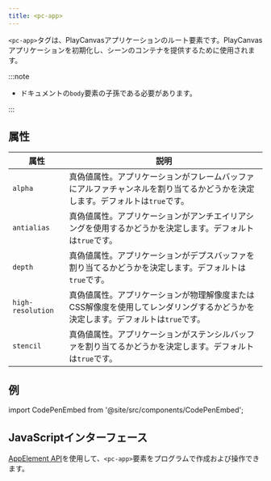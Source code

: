 ```yaml
---
title: <pc-app>
---
```


`<pc-app>`タグは、PlayCanvasアプリケーションのルート要素です。PlayCanvasアプリケーションを初期化し、シーンのコンテナを提供するために使用されます。

:::note

*   ドキュメントの`body`要素の子孫である必要があります。

:::

## 属性

<div className="nowrap-first-col">

| 属性 | 説明 |
| --- | --- |
| `alpha` | 真偽値属性。アプリケーションがフレームバッファにアルファチャンネルを割り当てるかどうかを決定します。デフォルトは`true`です。 |
| `antialias` | 真偽値属性。アプリケーションがアンチエイリアシングを使用するかどうかを決定します。デフォルトは`true`です。 |
| `depth` | 真偽値属性。アプリケーションがデプスバッファを割り当てるかどうかを決定します。デフォルトは`true`です。 |
| `high-resolution` | 真偽値属性。アプリケーションが物理解像度またはCSS解像度を使用してレンダリングするかどうかを決定します。デフォルトは`true`です。 |
| `stencil` | 真偽値属性。アプリケーションがステンシルバッファを割り当てるかどうかを決定します。デフォルトは`true`です。 |

</div>

## 例

import CodePenEmbed from '@site/src/components/CodePenEmbed';

<CodePenEmbed id="JoPvXjO" title="<pc-app> example" />

## JavaScriptインターフェース

[AppElement API](https://api.playcanvas.com/classes/EngineWebComponents.AppElement.html)を使用して、`<pc-app>`要素をプログラムで作成および操作できます。
